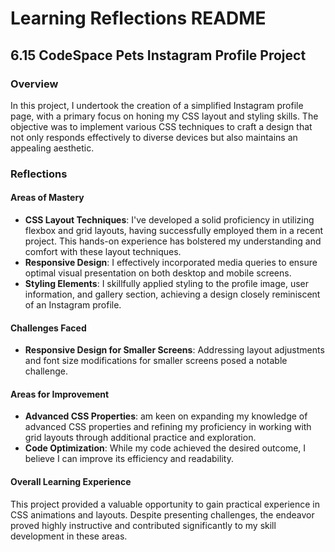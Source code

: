 
# Learning Reflections README 

## **6.15 CodeSpace Pets Instagram Profile Project**

### Overview
In this project, I undertook the creation of a simplified Instagram profile page, with a primary focus on honing my CSS layout and styling skills. The objective was to implement various CSS techniques to craft a design that not only responds effectively to diverse devices but also maintains an appealing aesthetic.

### Reflections

#### Areas of Mastery

- **CSS Layout Techniques**: I've developed a solid proficiency in utilizing flexbox and grid layouts, having successfully employed them in a recent project. This hands-on experience has bolstered my understanding and comfort with these layout techniques.
- **Responsive Design**: I effectively incorporated media queries to ensure optimal visual presentation on both desktop and mobile screens.
- **Styling Elements**: I skillfully applied styling to the profile image, user information, and gallery section, achieving a design closely reminiscent of an Instagram profile.

#### Challenges Faced

- **Responsive Design for Smaller Screens**: Addressing layout adjustments and font size modifications for smaller screens posed a notable challenge.

#### Areas for Improvement

- **Advanced CSS Properties**:  am keen on expanding my knowledge of advanced CSS properties and refining my proficiency in working with grid layouts through additional practice and exploration.
- **Code Optimization**:  While my code achieved the desired outcome, I believe I can improve its efficiency and readability.

#### Overall Learning Experience

This project provided a valuable opportunity to gain practical experience in CSS animations and layouts. Despite presenting challenges, the endeavor proved highly instructive and contributed significantly to my skill development in these areas.
